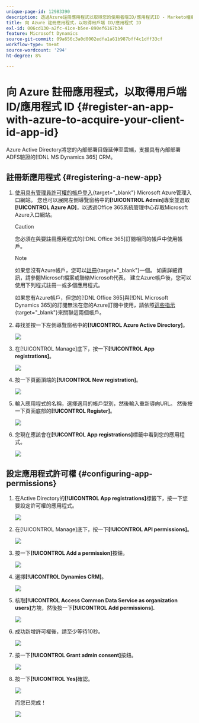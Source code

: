 ```yaml
---
unique-page-id: 12983390
description: 透過Azure註冊應用程式以取得您的使用者端ID/應用程式ID - Marketo檔案 — 產品檔案
title: 向 Azure 註冊應用程式，以取得用戶端 ID/應用程式 ID
exl-id: 006cd130-a2fc-41ce-b5ee-890ef6167b34
feature: Microsoft Dynamics
source-git-commit: 09a656c3a0d0002edfa1a61b987bff4c1dff33cf
workflow-type: tm+mt
source-wordcount: '294'
ht-degree: 8%

---
```


# 向 Azure 註冊應用程式，以取得用戶端 ID/應用程式 ID {#register-an-app-with-azure-to-acquire-your-client-id-app-id}

Azure Active Directory將您的內部部署目錄延伸至雲端，支援具有內部部署ADFS驗證的[!DNL MS Dynamics 365] CRM。

## 註冊新應用程式 {#registering-a-new-app}

1. [使用具有管理員許可權的帳戶登入](https://login.microsoftonline.com/){target="_blank"} Microsoft Azure管理入口網站。 您也可以展開左側導覽窗格中的&#x200B;**[!UICONTROL Admin]**&#x200B;專案並選取&#x200B;**[!UICONTROL Azure AD]**，以透過Office 365系統管理中心存取Microsoft Azure入口網站。

   >[!CAUTION]
   >
   >您必須在與要註冊應用程式的[!DNL Office 365]訂閱相同的帳戶中使用帳戶。

   >[!NOTE]
   >
   >如果您沒有Azure帳戶，您可以[註冊](https://azure.microsoft.com/en-us/free/){target="_blank"}一個。 如需詳細資訊，請參閱Microsoft檔案或聯絡Microsoft代表。 建立Azure帳戶後，您可以使用下列程式註冊一或多個應用程式。
   >
   >
   >如果您有Azure帳戶，但您的[!DNL Office 365]與[!DNL Microsoft Dynamics 365]的訂閱無法在您的Azure訂閱中使用，請依照[這些指示](https://msdn.microsoft.com/office/office365/howto/setup-development-environment#bk_CreateAzureSubscription){target="_blank"}來關聯這兩個帳戶。

1. 尋找並按一下左側導覽窗格中的&#x200B;**[!UICONTROL Azure Active Directory]**。

   ![](assets/two.png)

1. 在[!UICONTROL Manage]底下，按一下&#x200B;**[!UICONTROL App registrations]**。

   ![](assets/three.png)

1. 按一下頁面頂端的&#x200B;**[!UICONTROL New registration]**。

   ![](assets/four.png)

1. 輸入應用程式的名稱，選擇適用的帳戶型別，然後輸入重新導向URL。 然後按一下頁面底部的&#x200B;**[!UICONTROL Register]**。

   ![](assets/five.png)

1. 您現在應該會在&#x200B;**[!UICONTROL App registrations]**&#x200B;標籤中看到您的應用程式。

   ![](assets/six.png)

## 設定應用程式許可權 {#configuring-app-permissions}

1. 在Active Directory的&#x200B;**[!UICONTROL App registrations]**&#x200B;標籤下，按一下您要設定許可權的應用程式。

   ![](assets/seven.png)

1. 在[!UICONTROL Manage]底下，按一下&#x200B;**[!UICONTROL API permissions]**。

   ![](assets/eight.png)

1. 按一下&#x200B;**[!UICONTROL Add a permission]**&#x200B;按鈕。

   ![](assets/nine.png)

1. 選擇&#x200B;**[!UICONTROL Dynamics CRM]**。

   ![](assets/ten.png)

1. 核取&#x200B;**[!UICONTROL Access Common Data Service as organization users]**&#x200B;方塊，然後按一下&#x200B;**[!UICONTROL Add permissions].**

   ![](assets/eleven.png)

1. 成功新增許可權後，請至少等待10秒。

   ![](assets/twelve.png)

1. 按一下&#x200B;**[!UICONTROL Grant admin consent]**&#x200B;按鈕。

   ![](assets/thirteen.png)

1. 按一下&#x200B;**[!UICONTROL Yes]**&#x200B;確認。

   ![](assets/fourteen.png)

   而您已完成！

   ![](assets/fifteen.png)
